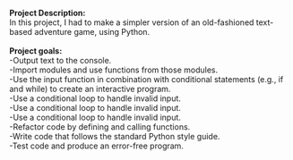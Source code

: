 
<strong>Project Description:</strong> <br>
In this project, I had to make a simpler version of an old-fashioned text-based adventure game, using Python. <br><br>
<strong> Project goals: </strong> <br>
 -Output text to the console. <br>
 -Import modules and use functions from those modules. <br>
 -Use the input function in combination with conditional statements (e.g., if and while) to create an interactive program. <br>
 -Use a conditional loop to handle invalid input. <br>
 -Use a conditional loop to handle invalid input. <br>
 -Use a conditional loop to handle invalid input. <br>
 -Refactor code by defining and calling functions. <br>
 -Write code that follows the standard Python style guide. <br>
 -Test code and produce an error-free program. 
